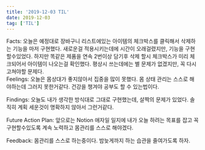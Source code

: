 ```yaml
---
title: '2019-12-03 TIL'
date: 2019-12-03
tag: ['TIL']
---
```


Facts: 오늘은 예정대로 장바구니 리스트에있는 아이템의 체크박스를 클릭해서 삭제하는 기능을 마저 구현했다. 새로운걸 적용시키는데에 시간이 오래걸렸지만, 기능을 구현할수있었다. 하지만 똑같은 제품을 연속 2번이상 담기후 삭제 할시 체크박스가 미리 체크되어서 아이템이 나오는걸 확인했다. 평상시 쓰는데에는 별 문제가 없겠지만, 꼭 다시 고쳐야할 문제다.  
Feelings: 오늘은 몸상대가 좋지않아서 집중을 많이 못했다. 몸 상태 관리는 스스로 해야하는데 그러지 못한거같다. 건강을 챙겨야 공부도 할 수 있는법이다.

Findings: 오늘도 내가 생각한 방식대로 그대로 구현했는데, 살짝의 문제가 있었다. 솔직히 계획 세운것이 명확하지 않아서 그런거같다.

Future Action Plan: 앞으로는 Notion 애자일 일지에 내가 오늘 하려는 목표를 잡고 꼭 구현할수있도록 계속 노력하고 몸관리를 스스로 해야겠다.

Feedback: 몸관리를 스스로 하는중이다. 밤늦게까지 하는 습관을 줄여가도록 하자.
